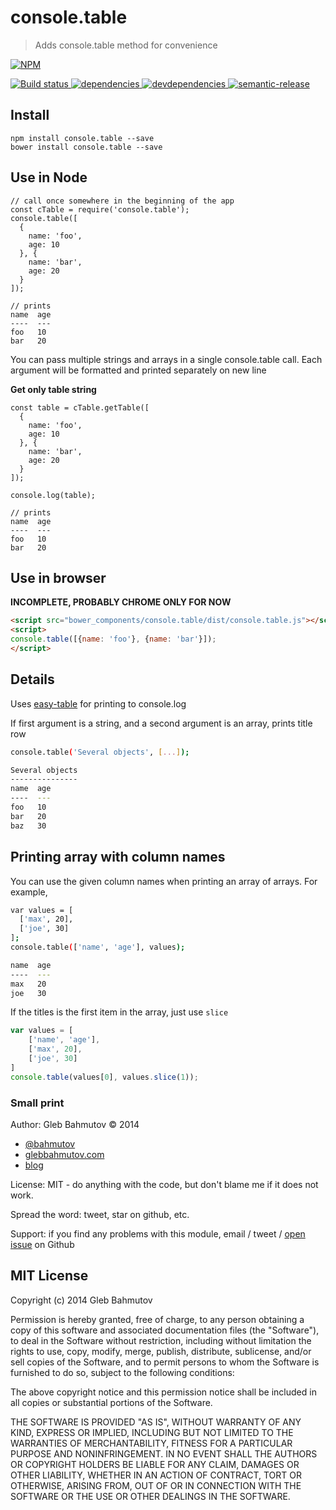 # console.table

> Adds console.table method for convenience

[![NPM][console.table-icon] ][console.table-url]

[![Build status][console.table-ci-image] ][console.table-ci-url]
[![dependencies][console.table-dependencies-image] ][console.table-dependencies-url]
[![devdependencies][console.table-devdependencies-image] ][console.table-devdependencies-url]
[![semantic-release][semantic-image] ][semantic-url]

## Install

```
npm install console.table --save
bower install console.table --save
```

## Use in Node

```
// call once somewhere in the beginning of the app
const cTable = require('console.table');
console.table([
  {
    name: 'foo',
    age: 10
  }, {
    name: 'bar',
    age: 20
  }
]);

// prints
name  age
----  ---
foo   10
bar   20
```

You can pass multiple strings and arrays in a single console.table call.
Each argument will be formatted and printed separately on new line

**Get only table string**
```
const table = cTable.getTable([
  {
    name: 'foo',
    age: 10
  }, {
    name: 'bar',
    age: 20
  }
]);

console.log(table);

// prints
name  age
----  ---
foo   10
bar   20
```

## Use in browser

**INCOMPLETE, PROBABLY CHROME ONLY FOR NOW**

```html
<script src="bower_components/console.table/dist/console.table.js"></script>
<script>
console.table([{name: 'foo'}, {name: 'bar'}]);
</script>
```
 
## Details

Uses [easy-table](https://www.npmjs.org/package/easy-table) for printing
to console.log

If first argument is a string, and a second argument is an array, prints
title row

```sh
console.table('Several objects', [...]);

Several objects
---------------
name  age
----  ---
foo   10
bar   20
baz   30
```

## Printing array with column names

You can use the given column names when printing an array of arrays. For example,

```sh
var values = [
  ['max', 20],
  ['joe', 30]
];
console.table(['name', 'age'], values);

name  age
----  ---
max   20 
joe   30
```

If the titles is the first item in the array, just use `slice`

```js
var values = [
    ['name', 'age'],
    ['max', 20],
    ['joe', 30]
]
console.table(values[0], values.slice(1));
```

### Small print

Author: Gleb Bahmutov &copy; 2014

* [@bahmutov](https://twitter.com/bahmutov)
* [glebbahmutov.com](http://glebbahmutov.com)
* [blog](http://bahmutov.calepin.co/)

License: MIT - do anything with the code, but don't blame me if it does not work.

Spread the word: tweet, star on github, etc.

Support: if you find any problems with this module, email / tweet /
[open issue](https://github.com/bahmutov/console.table/issues) on Github

## MIT License

Copyright (c) 2014 Gleb Bahmutov

Permission is hereby granted, free of charge, to any person
obtaining a copy of this software and associated documentation
files (the "Software"), to deal in the Software without
restriction, including without limitation the rights to use,
copy, modify, merge, publish, distribute, sublicense, and/or sell
copies of the Software, and to permit persons to whom the
Software is furnished to do so, subject to the following
conditions:

The above copyright notice and this permission notice shall be
included in all copies or substantial portions of the Software.

THE SOFTWARE IS PROVIDED "AS IS", WITHOUT WARRANTY OF ANY KIND,
EXPRESS OR IMPLIED, INCLUDING BUT NOT LIMITED TO THE WARRANTIES
OF MERCHANTABILITY, FITNESS FOR A PARTICULAR PURPOSE AND
NONINFRINGEMENT. IN NO EVENT SHALL THE AUTHORS OR COPYRIGHT
HOLDERS BE LIABLE FOR ANY CLAIM, DAMAGES OR OTHER LIABILITY,
WHETHER IN AN ACTION OF CONTRACT, TORT OR OTHERWISE, ARISING
FROM, OUT OF OR IN CONNECTION WITH THE SOFTWARE OR THE USE OR
OTHER DEALINGS IN THE SOFTWARE.

[console.table-icon]: https://nodei.co/npm/console.table.png?downloads=true
[console.table-url]: https://npmjs.org/package/console.table
[console.table-ci-image]: https://travis-ci.org/bahmutov/console.table.png?branch=master
[console.table-ci-url]: https://travis-ci.org/bahmutov/console.table
[console.table-dependencies-image]: https://david-dm.org/bahmutov/console.table.png
[console.table-dependencies-url]: https://david-dm.org/bahmutov/console.table
[console.table-devdependencies-image]: https://david-dm.org/bahmutov/console.table/dev-status.png
[console.table-devdependencies-url]: https://david-dm.org/bahmutov/console.table#info=devDependencies
[semantic-image]: https://img.shields.io/badge/%20%20%F0%9F%93%A6%F0%9F%9A%80-semantic--release-e10079.svg
[semantic-url]: https://github.com/semantic-release/semantic-release

